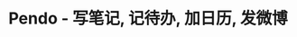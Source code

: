 ---
description: 笔记，todo，日历的综合体。可以用自然语言描述，比如“明天下午三点理发”，它把识别的结果给你确认一下，正确的话就执行了。手势较多，至少需要十几次使用才能熟悉吧。
layout: post
results:
- primaryGenreName: Productivity
  version: '1.2.1'
  artworkUrl100: http://a1480.phobos.apple.com/us/r30/Purple/v4/cf/8b/cf/cf8bcf76-739b-25eb-81a6-d7cd7d8a4b54/mzl.qwmqjbux.png
  trackViewUrl: https://itunes.apple.com/cn/app/pendo-xie-bi-ji-ji-dai-ban/id805451002?mt=8&uo=4
  artworkUrl60: http://a194.phobos.apple.com/us/r30/Purple6/v4/e1/a0/ed/e1a0ed8d-e40a-b689-1be0-e3a606aed8dc/AppIcon57x57.png
  userRatingCountForCurrentVersion: 16
  sellerName: Wenzhuo Duan
  supportedDevices:
  - iPhone4S
  - iPadFourthGen4G
  - iPhone5s
  - iPhone5c
  - iPhone4
  - iPadFourthGen
  - iPad2Wifi
  - iPhone5
  - iPadThirdGen
  - iPadThirdGen4G
  - iPodTouchFifthGen
  - iPadMini
  - iPadMini4G
  - iPad23G
  genres:
  - 效率
  - 工具
  trackName: Pendo - 写笔记, 记待办, 加日历, 发微博
  description: "# App Store商店首頁最好應用推薦 2月6 ~ 14日持續一週 #\n# App Store商店首页最好应用推荐
    2月6 ~ 14日持续一周 #\n# 被多个网站评选为\"本日最好应用\" - 请搜索\"Pendo应用\" :) #\n \nPendo是你写笔记,
    记待办, 加日历, 发微博的新地方! 它能理解你口述的日历事项, 提供快捷命令, 并且用iCloud云端备份同步到你拥有的iDevices.\n
    \n• 写笔记 - 当你有任何想法时, 就可以打开Pendo写下来 - Pendo提供图片支持及iCloud云端备份同步.\n \n• 记待办
    - 整理待办事项变得很简单, 并且保证它们会在其他笔记之上, 所以不会忘掉 :)\n \n• 加日历 - Pendo智商大于0! 试着写(或说)一个日程比如\"每天9点及5点吃药持续两周\",
    Pendo就会跟你确认它的理解, 继而在日历上面建立事项, 并同步到iOS设置好的其他日历服务.\n \n• 发微博 - 不管你想把想法跟图片分享到哪里,
    都只需轻点两下就能实现 - 目前Pendo支持通过电邮, 短信, 微博, Twitter还有Facebook来分享; 下一步打算支持印象笔记及更多服务.\n
    \n• 快捷命令 - Pendo独特的快捷命令帮你加速 - 不用通过按钮来发电邮, 你只要在最后一行打'e'或\"电邮\"然后回车换行即可.
    同理可以打't'或\"待办\"来建待办事项(todo), 'c'或\"日历\"来建日历事项(calendar)等等.\n \n还有很多神奇的功能跟细节等你去发掘
    - Enjoy!"
  price: 0
  trackId: 805451002
  releaseDate: '2014-01-30T23:21:15Z'
  screenshotUrls:
  - http://a3.mzstatic.com/us/r30/Purple4/v4/89/db/c6/89dbc6a5-6b1e-703c-2d20-a0053a9f9f43/screen1136x1136.jpeg
  - http://a1.mzstatic.com/us/r30/Purple4/v4/22/cb/15/22cb1507-9f74-1e3e-db4b-addf0ea10716/screen1136x1136.jpeg
  - http://a1.mzstatic.com/us/r30/Purple6/v4/58/10/fd/5810fd3f-9040-3dda-e047-03fbd614dea9/screen1136x1136.jpeg
  - http://a2.mzstatic.com/us/r30/Purple/v4/ed/4d/39/ed4d3934-0269-e059-f249-3ba72919c53d/screen1136x1136.jpeg
  - http://a2.mzstatic.com/us/r30/Purple/v4/af/28/61/af28612a-d90d-ed97-64aa-3eeeb60722d2/screen1136x1136.jpeg
  artistViewUrl: https://itunes.apple.com/cn/artist/wenzhuo-duan/id805451005?uo=4
  primaryGenreId: 6007
  userRatingCount: 71
  averageUserRatingForCurrentVersion: 4
  kind: software
  fileSizeBytes: '6982866'
  bundleId: hyouuu.pendo
  releaseNotes: "1.2.1修复一堆问题:\n- 修复没有文字下添加照片的闪退, 以及发email或短信返回后无法存储的问题\n-
    修复从帮助页面回来后待办事项会重复的问题, 并且待办事项不会隐藏在键盘后面了\n- 日历任务默认一小时 (可以通过写\"持续30分钟\"来修改)\n
    \n1.2版: 感谢大家的意见跟鼓励! 此更新带来::\n1. 基本iPad支持 - 通过iCloud你可以在不同设备上同步 ;)\n2.
    介绍小册来帮助你更好的理解Pendo.\n3. \"怎么不能手动编辑日期啊?!\" - 能了!\n4. 改进的日历IQ - 现在支持\"直到五点\"以及全天事项了!\n5.
    颜色跟图标稍作调整, 使Pendo看起来更自然.\n6. 改善对日记形式的长笔记支持 - 时间轴摘要长度变短.\n7. 稳定性与跟速度大幅提高
    - 闪退减少 :)\n \n提上日程的未来功能: 提醒即将开始的待办事项; 自定义字体跟颜色主题; 能够从日历上删除建立的事项; 分享到Reminder及印象笔记,
    以及更多!\n \n请继续电邮我们你的问题, 想法和建议, 一起把Pendo做更好 :)))\n \n如果喜欢Pendo, 请帮忙在App
    Store评星, 并告诉你的朋友们!"
  trackContentRating: 4+
  artistName: Wenzhuo Duan
  trackCensoredName: Pendo - 写笔记, 记待办, 加日历, 发微博
  isGameCenterEnabled: false
  contentAdvisoryRating: 4+
  languageCodesISO2A:
  - EN
  - ZH
  - ZH
  averageUserRating: 4
  features:
  - iosUniversal
  wrapperType: software
  artworkUrl512: http://a1480.phobos.apple.com/us/r30/Purple/v4/cf/8b/cf/cf8bcf76-739b-25eb-81a6-d7cd7d8a4b54/mzl.qwmqjbux.png
  formattedPrice: 免费
  artistId: 805451005
  genreIds:
  - '6007'
  - '6002'
  currency: CNY
  ipadScreenshotUrls:
  - http://a4.mzstatic.com/us/r30/Purple/v4/83/80/3e/83803e34-b19f-1149-7857-067b14c894d0/screen480x480.jpeg
  - http://a2.mzstatic.com/us/r30/Purple4/v4/5e/4e/42/5e4e4240-0cdd-b7f6-3e32-a18a98e4b759/screen480x480.jpeg
  - http://a1.mzstatic.com/us/r30/Purple/v4/07/9a/26/079a26bd-6392-4f4f-1a90-e7feff44bf02/screen480x480.jpeg
  - http://a3.mzstatic.com/us/r30/Purple6/v4/44/c1/de/44c1de2b-a06d-c97d-5c07-4634ecf54b45/screen480x480.jpeg
  - http://a5.mzstatic.com/us/r30/Purple4/v4/b5/27/70/b527706c-1665-bad9-fc27-f17e3512d8ee/screen480x480.jpeg
category: 效率
tags: tag1
resultCount: 1
title: Pendo - 写笔记, 记待办, 加日历, 发微博

---